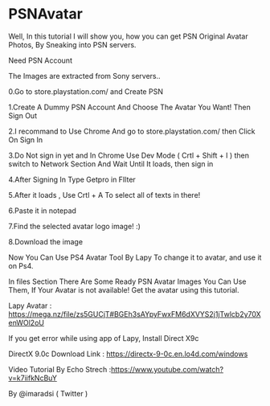 # PSNAvatar
Well, In this tutorial I will show you, how you can get PSN Original Avatar Photos, By Sneaking into PSN servers.

Need PSN Account

The Images are extracted from Sony servers..

0.Go to store.playstation.com/ and Create PSN

1.Create A Dummy PSN Account And Choose The Avatar You Want! Then Sign Out

2.I recommand to Use Chrome And go to store.playstation.com/ then Click On Sign In

3.Do Not sign in yet and In Chrome Use Dev Mode ( Crtl + Shift + I ) then switch to Network Section And Wait Until It loads, then sign in

4.After Signing In Type Getpro in FIlter

5.After it loads , Use Crtl + A To select all of texts in there!

6.Paste it in notepad

7.Find the selected avatar logo image! :)

8.Download the image

Now You Can Use PS4 Avatar Tool By Lapy To change it to avatar, and use it on Ps4.

In files Section There Are Some Ready PSN Avatar Images You Can Use Them, If Your Avatar is not available! Get the avatar using this tutorial.

Lapy Avatar : https://mega.nz/file/zs5GUCjT#BGEh3sAYpyFwxFM6dXVYS2j1jTwlcb2y70XenWOl2oU

If you get error while using app of Lapy, Install Direct X9c 

DirectX 9.0c Download Link : https://directx-9-0c.en.lo4d.com/windows

Video Tutorial By Echo Strech :https://www.youtube.com/watch?v=k7iifkNcBuY

By @imaradsi ( Twitter )
